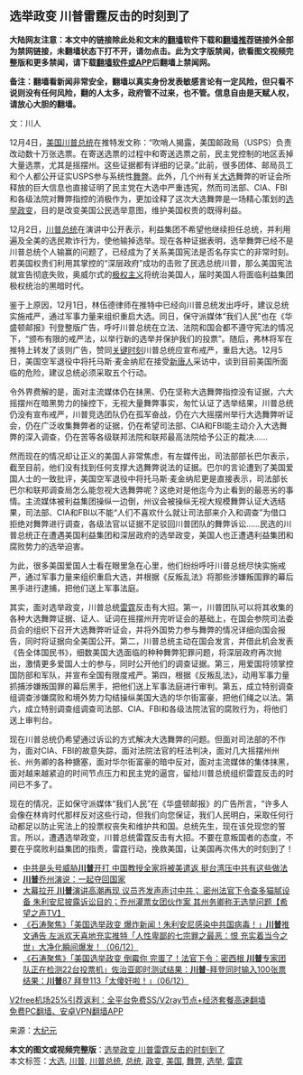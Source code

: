  <h2>选举政变 川普雷霆反击的时刻到了</h2> <p class="notice"><b>大陆网友注意：本文中的链接除此处和文末的<a href="https://github.com/bannedbook/fanqiang" >翻墙</a>软件下载和<a href="https://github.com/killgcd/justmysocks/blob/master/README.md">翻墙推荐</a>链接外全部为禁网链接，未翻墙状态下打不开，请勿点击。此为文字版禁闻，欲看图文视频完整版和更多禁闻，请下载<a href="https://github.com/bannedbook/fanqiang">翻墙软件或APP</a>后翻墙上禁闻网。</p><p>备注：翻墙看新闻非常安全，翻墙以真实身份发表敏感言论有一定风险，但只看不说则没有任何风险，翻的人太多，政府管不过来，也不管。信息自由是天赋人权，请放心大胆的翻墙。</b></p>  <div class="entry"> <p></p> <p>文：川人</p> <p>12月4日，<a href="https://www.bannedbook.org/bnews/tag/%e7%be%8e%e5%9b%bd/" class="st_tag internal_tag" rel="tag" title="标签 美国 下的日志">美国</a><a href="https://www.bannedbook.org/bnews/tag/%e5%b7%9d%e6%99%ae/" class="st_tag internal_tag" rel="tag" title="标签 川普 下的日志">川普</a><a href="https://www.bannedbook.org/bnews/tag/%e6%80%bb%e7%bb%9f/" class="st_tag internal_tag" rel="tag" title="标签 总统 下的日志">总统</a>在推特发文称：“吹哨人揭露，美国邮政局（USPS）负责改动数十万张选票。在寄送选票的过程中和寄送选票之前，民主党控制的地区丢掉大量选票，尤其是摇摆州。这些证据都有详细的记录。”此前，很多团体、邮局员工和个人都公开证实USPS参与系统性<a href="https://www.bannedbook.org/bnews/tag/%E8%88%9E%E5%BC%8A/" class="st_tag internal_tag" rel="tag" title="标签 舞弊 下的日志">舞弊</a>。此外，几个州有关<a href="https://www.bannedbook.org/bnews/tag/%e5%a4%a7%e9%80%89/" class="st_tag internal_tag" rel="tag" title="标签 大选 下的日志">大选</a>舞弊的听证会所释放的巨大信息也直接证明了民主党在大选中严重违宪，然而司法部、CIA、FBI和各级法院对舞弊指控的消极作为，更加诠释了这次大选舞弊是一场精心策划的<a href="https://www.bannedbook.org/bnews/tag/%e9%80%89%e4%b8%be/" class="st_tag internal_tag" rel="tag" title="标签 选举 下的日志">选举</a><a href="https://www.bannedbook.org/bnews/tag/%e6%94%bf%e5%8f%98/" class="st_tag internal_tag" rel="tag" title="标签 政变 下的日志">政变</a>，目的是改变美国公民选举意图，维护美国权贵的既得利益。</p>  <p>12月2日，<a href="https://www.bannedbook.org/bnews/tag/%E5%B7%9D%E6%99%AE%E6%80%BB%E7%BB%9F/" class="st_tag internal_tag" rel="tag" title="标签 川普总统 下的日志">川普总统</a>在演讲中公开表示，利益集团不希望他继续担任总统，并利用遍及全美的选民欺诈行为，使他输掉选举。现在各种证据表明，选举舞弊已经不是川普总统个人输赢的问题了，已经成为了关系美国宪法是否名存实亡的非常时刻。若美国权贵们利用其掌控的“深层政府”成功的击败了民选总统川普，那么美国宪法就宣告彻底失败，奥威尔式的<span class='wp_keywordlink'><a href="https://www.bannedbook.org/forum2/topic223.html" title="极权主义与现代民主" target="_blank">极权主义</a></span>将统治美国人，届时美国人将面临利益集团极权统治的黑暗时代。</p> <p>鉴于上原因，12月1日，林伍德律师在推特中已经向川普总统发出呼吁，建议总统实施戒严，通过军事力量来组织重启大选。同日，保守派媒体“我们人民”也在《华盛顿邮报》刊登整版广告，呼吁川普总统在立法、法院和国会都不遵守宪法的情况下，“颁布有限的戒严法，以举行新的选举并保护我们的投票”。随后，弗林将军在推特上转发了该则广告，赞同<span class='wp_keywordlink'><a href="https://www.bannedbook.org/forum2/topic151.html" title="关键时刻：李鹏日记" target="_blank">关键时刻</a></span>川普总统应宣布戒严，重启大选。12月5日，美国空军退役中将托马斯‧麦金纳尼在接受<span class='wp_keywordlink_affiliate'><a href="https://www.ntdtv.com/" title="新唐人">新唐人</a></span>采访中，谈到目前美国所面临的危险，建议总统必须采取五个行动。</p> <p>令外界费解的是，面对主流媒体仍在抹黑、仍在坚称大选舞弊指控没有证据，六大摇摆州在暗黑势力的操控下，无视大量舞弊事实，匆忙认证了选举结果，川普总统仍没有宣布戒严，川普竞选团队仍在孤军奋战，仍在六大摇摆州举行大选舞弊听证会，仍在广泛收集舞弊者的证据，仍在希望司法部、CIA和FBI能主动介入大选舞弊的深入调查，仍在苦等各级联邦法院和联邦最高法院给予公正的裁决……</p>  <p>然而现在的情况却让正义的美国人非常焦虑，有左媒传出，司法部部长巴尔表示，截至目前，他们没有找到任何支撑大选舞弊说法的证据。巴尔的言论遭到了美国爱国人士的一致批评，美国空军退役中将托马斯‧麦金纳尼更是直接表示，司法部长巴尔和联邦调查局怎么能忽视大选舞弊呢？这绝对是他迄今为止看到的最恶劣的事情。主流媒体被利益集团操纵一边倒，州议会被操纵无视大规模舞弊认证大选结果，司法部、CIA和FBI以不能“人们不喜欢什么就让司法部来介入和调查”为借口拒绝对舞弊进行调查，各级法官以证据不足驳回川普团队的舞弊诉讼……民选的川普总统正在遭遇美国利益集团和深层政府的选举政变，美国人也正遭遇利益集团和腐败势力的选举迫害。</p> <p>为此，很多美国爱国人士看在眼里急在心里，他们纷纷呼吁川普总统尽快实施戒严，通过军事力量来组织重启大选，并根据《反叛乱法》将那些涉嫌叛国罪的幕后黑手进行逮捕，把他们送上军事法庭。</p> <p>其实，面对选举政变，川普总统<a href="https://www.bannedbook.org/bnews/tag/%E9%9B%B7%E9%9C%86/" class="st_tag internal_tag" rel="tag" title="标签 雷霆 下的日志">雷霆</a>反击有大招。第一，川普团队可以将其收集的各种大选舞弊证据、证人、证词在摇摆州开完听证会的基础上，在国会参院司法委员会的组织下召开大选舞弊听证会，并将外国势力参与舞弊的情况详细向国会报告，同时将证据向全美国公开。第二，川普总统主动在国会发言，并借此机会发表《告全体国民书》，细数美国大选面临的种种舞弊犯罪问题，将深层政府再次抛出，激情更多爱国人士的参与，同时公开他们的调查证据。第三，用爱国将领掌控国防部和军队，并宣布全国有限度戒严。第四，根据《反叛乱法》，动用军事力量抓捕涉嫌叛国罪的幕后黑手，把他们送上军事法庭进行审判。第五，成立特别调查组调查涉嫌腐败和境外势力勾结操纵美国大选的华尔街富豪，把他们绳之以法。第六，成立特别调查组调查司法部、CIA、FBI和各级法院法官的腐败行为，将他们送上审判台。</p>  <p>现在川普总统仍希望通过诉讼的方式解决大选舞弊的问题。但面对司法部的不作为，面对CIA、FBI的故意失踪，面对法院法官的枉法判决，面对几大摇摆州州长、州务卿的各种搪塞，面对华尔街富豪的暗中反对，面对主流媒体的集体抹黑，面对越来越紧迫的时间节点压力和民主党的逼宫，留给川普总统组织雷霆反击的时间已不多了。</p> <p>现在的情况，正如保守派媒体“我们人民”在《华盛顿邮报》的广告所言，“许多人会像在林肯时代那样反对这些行动，但我们向您保证，我们人民明白，采取任何行动都足以防止宪法上的投票权丧失和维护共和国。总统先生，现在该兑现您的誓言。所以，遭遇选举政变，川普总统雷霆反击有大招。不要在意叛国者的态度，不要在乎腐败利益集团的指责，雷霆行动，挽救美国，让美国再次伟大的时刻到了！</p> <ul class='op-related-articles' title='相关阅读'> <li><a href='https://www.bannedbook.org/bnews/cnnews/20201207/1443357.html' target='_blank'>中共是头号威胁<b>川普</b>开打 中国教授全家将被美遣返 挺台湾压中共有这些做法</a></li> <li><a href='https://www.bannedbook.org/bnews/bannedvideo/20201207/1443348.html' target='_blank'><b>川普</b>乔州演说：一起夺回国家</a></li> <li><a href='https://www.bannedbook.org/bnews/cbnews/20201207/1443347.html' target='_blank'>大幕拉开 <b>川普</b>演讲高潮再现 议员齐发声声讨中共； 密州法官下令查多猫腻设备 朱利安尼披露诉讼目的；乔州灌票女团伙作案 其州务卿称无选举问题【希望之声TV】</a></li> <li><a href='https://www.bannedbook.org/bnews/bannedvideo/20201207/1443331.html' target='_blank'>《石涛聚焦》「美国选举政变 爆炸新闻！朱利安尼感染中共国病毒！」<b>川普</b>推文通告 左派欢天喜地充实推特「人性卑鄙的七宗罪之最恶：恨 充实着当今之世」大净化瞬间爆发！（06/12）</a></li> <li><a href='https://www.bannedbook.org/bnews/bannedvideo/20201207/1443330.html' target='_blank'>《石涛聚焦》「美国选举政变 倒霉你 完蛋了！法官下令：密西根 <b>川普</b>专家团队正在检测22台投票机」佐治亚即时测试结果：<b>川普</b>-拜登同时输入100张票 结果：<b>川普</b>87 拜登113「太傻奸啦！」（06/12）</a></li> </ul> <p class="texttj"> <a href="https://www.bannedbook.org/forum23/topic22702.html" target="_blank">V2free机场25%引荐返利：全平台免费SS/V2ray节点+经济套餐高速翻墙</a><br/> <a href="https://github.com/bannedbook/fanqiang/wiki/%E7%A6%81%E9%97%BB%E7%BD%91%E5%AE%89%E5%8D%93%E7%BF%BB%E5%A2%99%E6%96%B0%E9%97%BBAPP" target="_blank">免费PC翻墙、安卓VPN翻墙APP</a></p><p>来源：<span class='wp_keywordlink_affiliate'><a href="http://www.epochtimes.com/" title="大纪元" target="_blank">大纪元</a></span></p> <a name='sharetosocial'></a>       <div><b>本文的图文或视频完整版</b>：<a href='https://www.bannedbook.org/bnews/cbnews/20201207/1443241.html'>选举政变 川普雷霆反击的时刻到了</a></div>  </div><!--END ENTRY--> <div class="postfooter"> <div>本文标签：<a href="https://www.bannedbook.org/bnews/tag/%e5%a4%a7%e9%80%89/" rel="tag">大选</a>, <a href="https://www.bannedbook.org/bnews/tag/%e5%b7%9d%e6%99%ae/" rel="tag">川普</a>, <a href="https://www.bannedbook.org/bnews/tag/%E5%B7%9D%E6%99%AE%E6%80%BB%E7%BB%9F/" rel="tag">川普总统</a>, <a href="https://www.bannedbook.org/bnews/tag/%e6%80%bb%e7%bb%9f/" rel="tag">总统</a>, <a href="https://www.bannedbook.org/bnews/tag/%e6%94%bf%e5%8f%98/" rel="tag">政变</a>, <a href="https://www.bannedbook.org/bnews/tag/%e7%be%8e%e5%9b%bd/" rel="tag">美国</a>, <a href="https://www.bannedbook.org/bnews/tag/%E8%88%9E%E5%BC%8A/" rel="tag">舞弊</a>, <a href="https://www.bannedbook.org/bnews/tag/%e9%80%89%e4%b8%be/" rel="tag">选举</a>, <a href="https://www.bannedbook.org/bnews/tag/%E9%9B%B7%E9%9C%86/" rel="tag">雷霆</a></div>  </div><!--END POSTFOOTER--> 